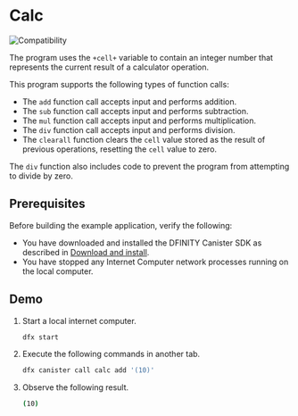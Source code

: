 # Calc

![Compatibility](https://img.shields.io/badge/compatibility-0.6.20-blue)

The program uses the `+cell+` variable to contain an integer number that represents the current result of a calculator operation.

This program supports the following types of function calls:

* The `add` function call accepts input and performs addition.
* The `sub` function call accepts input and performs subtraction.
* The `mul` function call accepts input and performs multiplication.
* The `div` function call accepts input and performs division.
* The `clearall` function clears the `cell` value stored as the result of previous operations, resetting the `cell` value to zero.

The `div` function also includes code to prevent the program from attempting to divide by zero.

## Prerequisites

Before building the example application, verify the following:

* You have downloaded and installed the DFINITY Canister SDK as described in [Download and install](https://sdk.dfinity.org/docs/quickstart/quickstart.html#download-and-install).
* You have stopped any Internet Computer network processes running on the local computer.

## Demo

1. Start a local internet computer.

   ```bash
   dfx start
   ```

1. Execute the following commands in another tab.

   ```bash
   dfx canister call calc add '(10)'
   ```

1. Observe the following result.

   ```bash
   (10)
   ```
